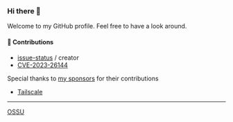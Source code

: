 ### Hi there 👋

Welcome to my GitHub profile. Feel free to have a look around.

#### 👾 Contributions

- [issue-status](https://github.com/tadhglewis/issue-status) / creator
- [CVE-2023-26144](https://security.snyk.io/vuln/SNYK-JS-GRAPHQL-5905181)

Special thanks to [my sponsors](https://github.com/sponsors/tadhglewis) for their contributions

- [Tailscale](https://tailscale.com)

---
[OSSU](https://github.com/ossu/computer-science)
